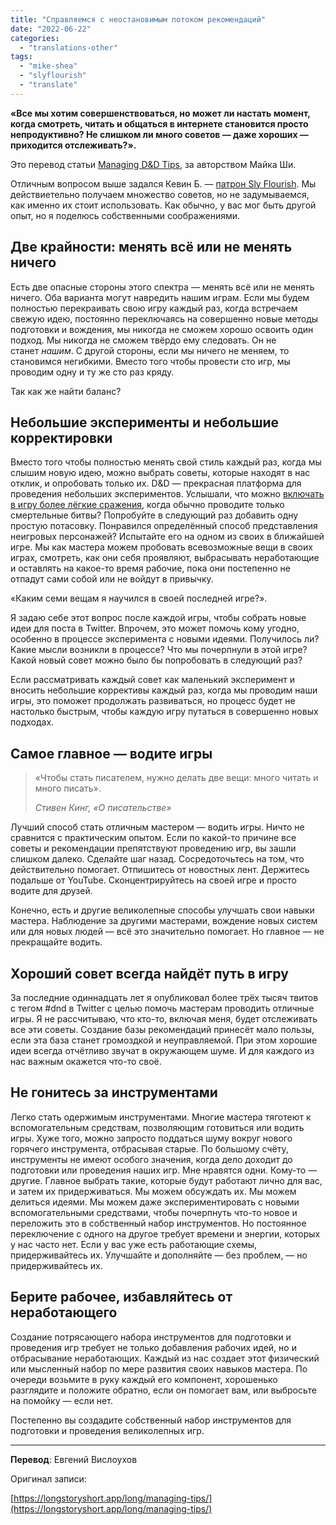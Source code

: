 ```yaml
---
title: "Справляемся с неостановимым потоком рекомендаций"
date: "2022-06-22"
categories: 
  - "translations-other"
tags: 
  - "mike-shea"
  - "slyflourish"
  - "translate"
---
```


**«Все мы хотим совершенствоваться, но может ли настать момент, когда смотреть, читать и общаться в интернете становится просто непродуктивно? Не слишком ли много советов — даже хороших — приходится отслеживать?».**

Это перевод статьи [Managing D&D Tips](https://slyflourish.com/managing_tips.html), за авторством Майка Ши.

Отличным вопросом выше задался Кевин Б. — [патрон Sly Flourish](https://www.patreon.com/slyflourish). Мы действиетельно получаем множество советов, но не задумываемся, как именно их стоит использовать. Как обычно, у вас мог быть другой опыт, но я поделюсь собственными соображениями.

## **Две крайности: менять всё или не менять ничего**

Есть две опасные стороны этого спектра — менять всё или не менять ничего. Оба варианта могут навредить нашим играм. Если мы будем полностью перекраивать свою игру каждый раз, когда встречаем свежую идею, постоянно переключаясь на совершенно новые методы подготовки и вождения, мы никогда не сможем хорошо освоить один подход. Мы никогда не сможем твёрдо ему следовать. Он не станет _нашим_. С другой стороны, если мы ничего не меняем, то становимся негибкими. Вместо того чтобы провести сто игр, мы проводим одну и ту же сто раз кряду.

Так как же найти баланс?

## **Небольшие эксперименты и небольшие корректировки**

Вместо того чтобы полностью менять свой стиль каждый раз, когда мы слышим новую идею, можно выбрать советы, которые находят в нас отклик, и опробовать только их. D&D — прекрасная платформа для проведения небольших экспериментов. Услышали, что можно [включать в игру более лёгкие сражения](https://longstoryshort.app/long/easy-battles/), когда обычно проводите только смертельные битвы? Попробуйте в следующий раз добавить одну простую потасовку. Понравился определённый способ представления неигровых персонажей? Испытайте его на одном из своих в ближайшей игре. Мы как мастера можем пробовать всевозможные вещи в своих играх, смотреть, как они себя проявляют, выбрасывать неработающие и оставлять на какое-то время рабочие, пока они постепенно не отпадут сами собой или не войдут в привычку.

«Каким семи вещам я научился в своей последней игре?».

Я задаю себе этот вопрос после каждой игры, чтобы собрать новые идеи для поста в Twitter. Впрочем, это может помочь кому угодно, особенно в процессе эксперимента с новыми идеями. Получилось ли? Какие мысли возникли в процессе? Что мы почерпнули в этой игре? Какой новый совет можно было бы попробовать в следующий раз?

Если рассматривать каждый совет как маленький эксперимент и вносить небольшие коррективы каждый раз, когда мы проводим наши игры, это поможет продолжать развиваться, но процесс будет не настолько быстрым, чтобы каждую игру путаться в совершенно новых подходах.

## **Самое главное — водите игры**

> «Чтобы стать писателем, нужно делать две вещи: много читать и много писать».
> 
> _Стивен Кинг, «О писательстве»_

Лучший способ стать отличным мастером — водить игры. Ничто не сравнится с практическим опытом. Если по какой-то причине все советы и рекомендации препятствуют проведению игр, вы зашли слишком далеко. Сделайте шаг назад. Сосредоточьтесь на том, что действительно помогает. Отпишитесь от новостных лент. Держитесь подальше от YouTube. Сконцентрируйтесь на своей игре и просто водите для друзей.

Конечно, есть и другие великолепные способы улучшать свои навыки мастера. Наблюдение за другими мастерами, вождение новых систем или для новых людей — всё это значительно помогает. Но главное — не прекращайте водить.

## **Хороший совет всегда найдёт путь в игру**

За последние одиннадцать лет я опубликовал более трёх тысяч твитов с тегом #dnd в Twitter с целью помочь мастерам проводить отличные игры. Я не рассчитываю, что кто-то, включая меня, будет отслеживать все эти советы. Создание базы рекомендаций принесёт мало пользы, если эта база станет громоздкой и неуправляемой. При этом хорошие идеи всегда отчётливо звучат в окружающем шуме. И для каждого из нас важным окажется что-то своё.

## **Не гонитесь за инструментами**

Легко стать одержимым инструментами. Многие мастера тяготеют к вспомогательным средствам, позволяющим готовиться или водить игры. Хуже того, можно запросто поддаться шуму вокруг нового горячего инструмента, отбрасывая старые. По большому счёту, инструменты не имеют особого значения, когда дело доходит до подготовки или проведения наших игр. Мне нравятся одни. Кому-то — другие. Главное выбрать такие, которые будут работают лично для вас, и затем их придерживаться. Мы можем обсуждать их. Мы можем делиться идеями. Мы можем даже экспериментировать с новыми вспомогательными средствами, чтобы почерпнуть что-то новое и переложить это в собственный набор инструментов. Но постоянное переключение с одного на другое требует времени и энергии, которых у нас часто нет. Если у вас уже есть работающие схемы, придерживайтесь их. Улучшайте и дополняйте — без проблем, — но придерживайтесь их.

## **Берите рабочее, избавляйтесь от неработающего**

Создание потрясающего набора инструментов для подготовки и проведения игр требует не только добавления рабочих идей, но и отбрасывание неработающих. Каждый из нас создает этот физический или мысленный набор по мере развития своих навыков мастера. По очереди возьмите в руку каждый его компонент, хорошенько разглядите и положите обратно, если он помогает вам, или выбросьте на помойку — если нет.

Постепенно вы создадите собственный набор инструментов для подготовки и проведения великолепных игр.

* * *

**Перевод**: Евгений Вислоухов

Оригинал записи:

[https://longstoryshort.app/long/managing-tips/](https://longstoryshort.app/long/managing-tips/)
